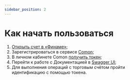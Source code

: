 ```yaml
---
sidebar_position: 2
---
```


# Как начать пользоваться

1. [Открыть счет в «Финаме»](https://open.finam.ru/registration);
2. Зарегистрироваться в сервисе [Comon](https://www.comon.ru/);
3. В личном кабинете Comon [получить токен](https://www.comon.ru/my/trade-api/tokens);
4. Перейти к работе с Документацией в [Swagger UI](https://trade-api.finam.ru/swagger/index.html);
5. Для выполнения операций с торговым счётом пройти идентификацию с помощью токена.
